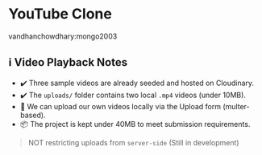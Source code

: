 # YouTube Clone

vandhanchowdhary:mongo2003

## ℹ️ Video Playback Notes

- ✔️ Three sample videos are already seeded and hosted on Cloudinary.
- ✔️ The `uploads/` folder contains two local `.mp4` videos (under 10MB).
- 🔁 We can upload our own videos locally via the Upload form (multer-based).
- 📦 The project is kept under 40MB to meet submission requirements.

> NOT restricting uploads from `server-side` (Still in development) 
